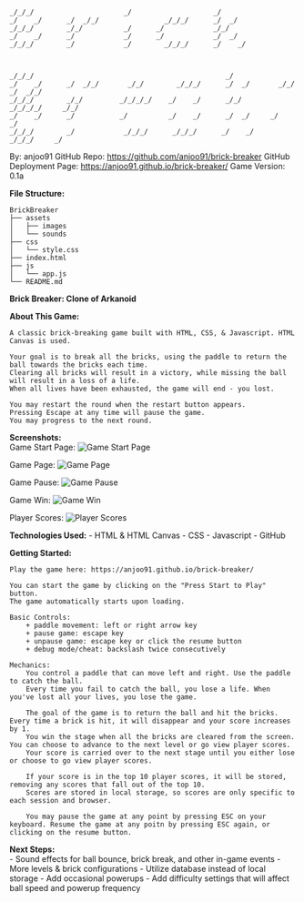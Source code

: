                                                               
    _/_/_/                      _/                    _/      
    _/    _/      _/  _/_/                _/_/_/      _/  _/   
    _/_/_/        _/_/          _/      _/            _/_/      
    _/    _/      _/            _/      _/            _/  _/     
    _/_/_/        _/            _/        _/_/_/      _/    _/    
                                                                
                                                                
                                                                                            
    _/_/_/                                               _/                                
    _/    _/      _/  _/_/       _/_/        _/_/_/      _/  _/       _/_/       _/  _/_/   
    _/_/_/        _/_/         _/_/_/_/    _/    _/      _/_/       _/_/_/_/     _/_/        
    _/    _/      _/           _/          _/    _/      _/  _/     _/           _/           
    _/_/_/        _/            _/_/_/      _/_/_/      _/    _/     _/_/_/     _/            


By: anjoo91
GitHub Repo: https://github.com/anjoo91/brick-breaker
GitHub Deployment Page: https://anjoo91.github.io/brick-breaker/
Game Version: 0.1a


**File Structure:**

    BrickBreaker 
    ├── assets
    │   ├── images
    │   └── sounds
    ├── css
    │   └── style.css
    ├── index.html
    ├── js
    │   └── app.js
    └── README.md

**Brick Breaker: Clone of Arkanoid**

**About This Game:**

    A classic brick-breaking game built with HTML, CSS, & Javascript. HTML Canvas is used.

    Your goal is to break all the bricks, using the paddle to return the ball towards the bricks each time. 
    Clearing all bricks will result in a victory, while missing the ball will result in a loss of a life.
    When all lives have been exhausted, the game will end - you lost. 
    
    You may restart the round when the restart button appears.
    Pressing Escape at any time will pause the game.
    You may progress to the next round. 

**Screenshots:**    
Game Start Page: 
    ![Game Start Page](https://anjoo91.github.io/brick-breaker/assets/images/landing_page.PNG)

Game Page:
    ![Game Page](https://anjoo91.github.io/brick-breaker/assets/images/game_page.PNG)

Game Pause: 
    ![Game Pause](https://anjoo91.github.io/brick-breaker/assets/images/game_pause.PNG)

Game Win: 
    ![Game Win](https://anjoo91.github.io/brick-breaker/assets/images/game_win.PNG)

Player Scores:
    ![Player Scores](https://anjoo91.github.io/brick-breaker/assets/images/player_scores.PNG)


**Technologies Used:**
    - HTML & HTML Canvas
    - CSS
    - Javascript
    - GitHub


**Getting Started:**
    
    Play the game here: https://anjoo91.github.io/brick-breaker/

    You can start the game by clicking on the "Press Start to Play" button. 
    The game automatically starts upon loading.
    
    Basic Controls: 
        + paddle movement: left or right arrow key
        + pause game: escape key
        + unpause game: escape key or click the resume button
        + debug mode/cheat: backslash twice consecutively

    Mechanics: 
        You control a paddle that can move left and right. Use the paddle to catch the ball.
        Every time you fail to catch the ball, you lose a life. When you've lost all your lives, you lose the game.
    
        The goal of the game is to return the ball and hit the bricks. Every time a brick is hit, it will disappear and your score increases by 1.
        You win the stage when all the bricks are cleared from the screen. You can choose to advance to the next level or go view player scores. 
        Your score is carried over to the next stage until you either lose or choose to go view player scores. 

        If your score is in the top 10 player scores, it will be stored, removing any scores that fall out of the top 10.
        Scores are stored in local storage, so scores are only specific to each session and browser.

        You may pause the game at any point by pressing ESC on your keyboard. Resume the game at any poitn by pressing ESC again, or clicking on the resume button.

**Next Steps:**    
    - Sound effects for ball bounce, brick break, and other in-game events
    - More levels & brick configurations
    - Utilize database instead of local storage
    - Add occasional powerups
    - Add difficulty settings that will affect ball speed and powerup frequency


